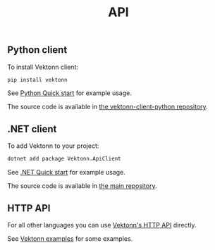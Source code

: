 ﻿---
title: API
---


## Python client

To install Vektonn client:

```bash
pip install vektonn
```

See [Python Quick start](https://github.com/vektonn/vektonn-examples/tree/master/quick-start/python) for example usage.

The source code is available in [the vektonn-client-python repository](https://github.com/vektonn/vektonn-client-python).


## .NET client

To add Vektonn to your project:

```cmd
dotnet add package Vektonn.ApiClient
```

See [.NET Quick start](https://github.com/vektonn/vektonn-examples/tree/master/quick-start/dotnet) for example usage.

The source code is available in [the main repository](https://github.com/vektonn/vektonn/tree/master/src/Vektonn.ApiClient).


## HTTP API

For all other languages you can use [Vektonn's HTTP API](https://vektonn.github.io/vektonn/swagger/) directly.

See [Vektonn examples](https://github.com/vektonn/vektonn-examples) for some examples.
